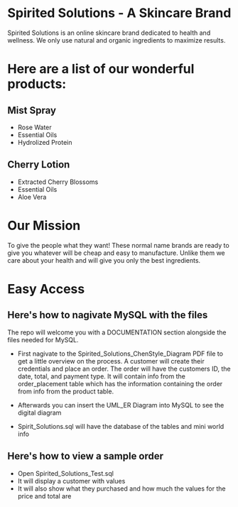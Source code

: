 # Spirited Solutions - A Skincare Brand

Spirited Solutions is an online skincare brand dedicated to health and wellness.
We only use natural and organic ingredients to maximize results.

# Here are a list of our wonderful products:

## Mist Spray
- Rose Water
- Essential Oils
- Hydrolized Protein

## Cherry Lotion
- Extracted Cherry Blossoms
- Essential Oils
- Aloe Vera

# Our Mission

To give the people what they want! These normal name brands are ready to give you whatever will be cheap and easy to manufacture. Unlike them we care about your health and will give you only the best ingredients.


# Easy Access

## Here's how to nagivate MySQL with the files

The repo will welcome you with a DOCUMENTATION section alongside the files needed for MySQL.

- First nagivate to the Spirited_Solutions_ChenStyle_Diagram PDF file to get a little overview on the process.
    A customer will create their credentials and place an order. The order will have the customers ID, the date, total, and payment type. It will contain info from the order_placement table which has the information containing the order from info from the product table.

- Afterwards you can insert the UML_ER Diagram into MySQL to see the digital diagram

- Spirit_Solutions.sql will have the database of the tables and mini world info


## Here's how to view a sample order

- Open Spirited_Solutions_Test.sql
- It will display a customer with values
- It will also show what they purchased and how much the values for the price
  and total are

